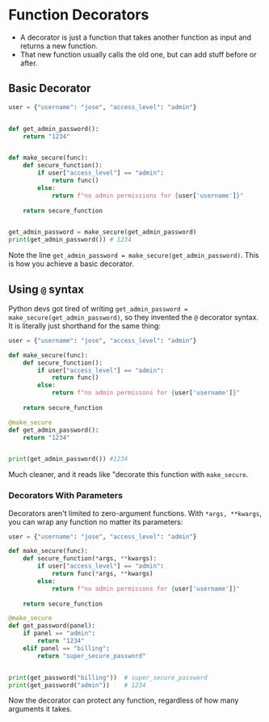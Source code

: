 # Function Decorators

- A decorator is just a function that takes another function as input and returns a new function.
- That new function usually calls the old one, but can add stuff before or after.

## Basic Decorator

```python
user = {"username": "jose", "access_level": "admin"}


def get_admin_password():
    return "1234"


def make_secure(func):
    def secure_function():
        if user["access_level"] == "admin":
            return func()
        else:
            return f"no admin permissions for {user['username']}"
        
    return secure_function


get_admin_password = make_secure(get_admin_password)
print(get_admin_password()) # 1234

```

Note the line `get_admin_password = make_secure(get_admin_password)`. This is how you achieve a basic decorator.

## Using `@` syntax

Python devs got tired of writing `get_admin_password = make_secure(get_admin_password)`, so they invented the `@` decorator syntax. It is literally just shorthand for the same thing:

```python
user = {"username": "jose", "access_level": "admin"}

def make_secure(func):
    def secure_function():
        if user["access_level"] == "admin":
            return func()
        else:
            return f"no admin permissons for {user['username']}"
        
    return secure_function

@make_secure
def get_admin_password():
    return "1234"


print(get_admin_password()) #1234
```

Much cleaner, and it reads like "decorate this function with `make_secure`.

### Decorators With Parameters

Decorators aren't limited to zero-argument functions. With `*args, **kwargs`, you can wrap any function no matter its parameters:

```python
user = {"username": "jose", "access_level": "admin"}

def make_secure(func):
    def secure_function(*args, **kwargs):
        if user["access_level"] == "admin":
            return func(*args, **kwargs)
        else:
            return f"no admin permissons for {user['username']}"
        
    return secure_function

@make_secure
def get_password(panel):
    if panel == "admin":
        return "1234"
    elif panel == "billing":
        return "super_secure_password"


print(get_password("billing"))  # super_secure_password
print(get_password("admin"))    # 1234
```

Now the decorator can protect any function, regardless of how many arguments it takes.
